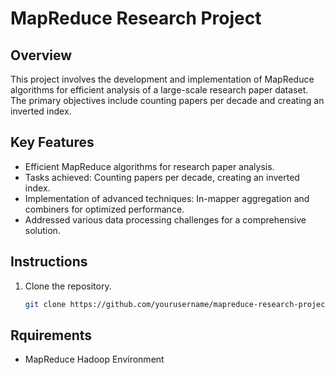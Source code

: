 

# MapReduce Research Project

## Overview
This project involves the development and implementation of MapReduce algorithms for efficient analysis of a large-scale research paper dataset. The primary objectives include counting papers per decade and creating an inverted index.

## Key Features
- Efficient MapReduce algorithms for research paper analysis.
- Tasks achieved: Counting papers per decade, creating an inverted index.
- Implementation of advanced techniques: In-mapper aggregation and combiners for optimized performance.
- Addressed various data processing challenges for a comprehensive solution.

## Instructions
1. Clone the repository.
   ```bash
   git clone https://github.com/yourusername/mapreduce-research-project.git
## Rquirements
- MapReduce Hadoop Environment
